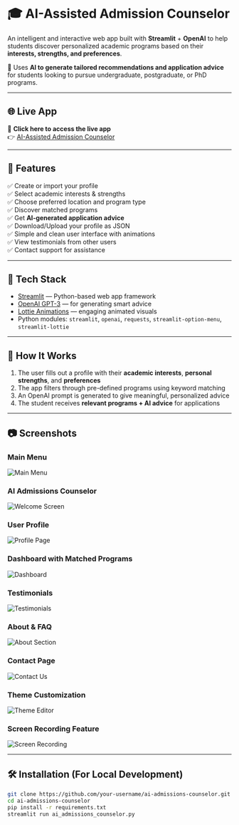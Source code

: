 # 🎓 AI-Assisted Admission Counselor

An intelligent and interactive web app built with **Streamlit** + **OpenAI** to help students discover personalized academic programs based on their **interests, strengths, and preferences**.

🔮 Uses **AI to generate tailored recommendations and application advice** for students looking to pursue undergraduate, postgraduate, or PhD programs.

---

## 🌐 Live App

🔗 **Click here to access the live app**  
👉 [AI-Assisted Admission Counselor](https://ai-assisted-admission-counselor-xx55sgedyay8dn2swqsefg.streamlit.app/)

---

## 📌 Features

✅ Create or import your profile  
✅ Select academic interests & strengths  
✅ Choose preferred location and program type  
✅ Discover matched programs  
✅ Get **AI-generated application advice**  
✅ Download/Upload your profile as JSON  
✅ Simple and clean user interface with animations  
✅ View testimonials from other users  
✅ Contact support for assistance  

---

## 🚀 Tech Stack

- [Streamlit](https://streamlit.io/) — Python-based web app framework  
- [OpenAI GPT-3](https://platform.openai.com/) — for generating smart advice  
- [Lottie Animations](https://lottiefiles.com/) — engaging animated visuals  
- Python modules: `streamlit`, `openai`, `requests`, `streamlit-option-menu`, `streamlit-lottie`

---

## 🧠 How It Works

1. The user fills out a profile with their **academic interests**, **personal strengths**, and **preferences**
2. The app filters through pre-defined programs using keyword matching
3. An OpenAI prompt is generated to give meaningful, personalized advice
4. The student receives **relevant programs + AI advice** for applications

---

## 📷 Screenshots

### Main Menu
![Main Menu](Screenshot_2025-06-07_161015.png)

### AI Admissions Counselor
![Welcome Screen](Screenshot_2025-06-07_161044.png)

### User Profile
![Profile Page](Screenshot_2025-06-07_161123.png)

### Dashboard with Matched Programs
![Dashboard](Screenshot_2025-06-07_161139.png)

### Testimonials
![Testimonials](Screenshot_2025-06-07_162123.png)

### About & FAQ
![About Section](Screenshot_2025-06-07_162136.png)

### Contact Page
![Contact Us](Screenshot_2025-06-07_162149.png)

### Theme Customization
![Theme Editor](Screenshot_2025-06-07_162217.png)

### Screen Recording Feature
![Screen Recording](Screenshot_2025-06-07_162246.png)

---

## 🛠️ Installation (For Local Development)

```bash
git clone https://github.com/your-username/ai-admissions-counselor.git
cd ai-admissions-counselor
pip install -r requirements.txt
streamlit run ai_admissions_counselor.py
